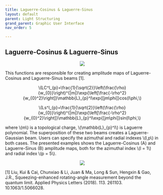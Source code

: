 ```yaml
---
title: Laguerre-Cosinus & Laguerre-Sinus
layout: default
parent: Light Structuring
grand_parent: Graphic User Interface
nav_order: 5

---
```

## [](#header-2)Laguerre-Cosinus & Laguerre-Sinus

<script id="MathJax-script" async src="https://cdn.jsdelivr.net/npm/mathjax@3/es5/tex-mml-chtml.js"></script>

<p align="center">
  <img src="/BCAA_tutorial/assets/images/Laguerre_SinCos_box.png">
</p>
This functions are responsible for creating amplitude maps of Laguerre-Cosinus and Laguerre-Sinus beams [1]. 
<p align="center">
\(LC^l_{p}=\frac{1}{\sqrt{2}}\left(\frac{\rho}{w_{0}}\right)^{|m|}\exp{\left[\frac{-\rho^2}{w_{0}^2}\right]}\mathbb{L}_{p}^l\exp{[jm\phi]}cos(l\phi,\)
<p>
<p align="center">
\(Ls^l_{p}=\frac{1}{\sqrt{2}}\left(\frac{\rho}{w_{0}}\right)^{|m|}\exp{\left[\frac{-\rho^2}{w_{0}^2}\right]}\mathbb{L}_{p}^l\exp{[jm\phi]}sin(l\phi,\)
<p>
where \(m\) is a topological charge, \(\mathbb{L}_{p}^l\) is Laguerre polynomial. The superposition of these two beams creates a Laguerre-Gaussian beam. Users can specify the azimuthal and radial indexes \(l,p\) in both cases. The presented examples shows the Laguerre-Cosinus (A) and Laguerre-Sinus (B) amplitude maps, both for the azimuthal index \(l = 1\) and radial index \(p = 5\).
<p align="center">
  <img src="/BCAA_tutorial/assets/images/Laguerre_SinCos.png">
</p>
 
[1] Liu, Kui & Cai, Chunxiao & Li, Juan & Ma, Long & Sun, Hengxin & Gao, J.R., Squeezing-enhanced rotating-angle measurement beyond the quantum limit. Applied Physics Letters (2018). 113. 261103. 10.1063/1.5066028. 

